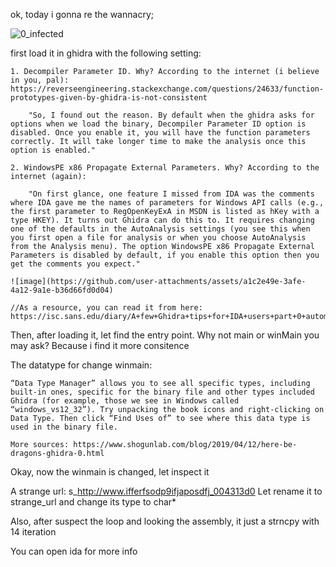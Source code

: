 ok, today i gonna re the wannacry;


![0_infected](https://github.com/user-attachments/assets/c9b9c88b-9a9a-44a2-b915-c0a47280d23e)

first load it in ghidra with the following setting:

	1. Decompiler Parameter ID. Why? According to the internet (i believe in you, pal): https://reverseengineering.stackexchange.com/questions/24633/function-prototypes-given-by-ghidra-is-not-consistent
 
		"So, I found out the reason. By default when the ghidra asks for options when we load the binary, Decompiler Parameter ID option is disabled. Once you enable it, you will have the function parameters correctly. It will take longer time to make the analysis once this option is enabled." 
  
	2. WindowsPE x86 Propagate External Parameters. Why? According to the internet (again): 
 
 		"On first glance, one feature I missed from IDA was the comments where IDA gave me the names of parameters for Windows API calls (e.g., the first parameter to RegOpenKeyExA in MSDN is listed as hKey with a type HKEY). It turns out Ghidra can do this to. It requires changing one of the defaults in the AutoAnalysis settings (you see this when you first open a file for analysis or when you choose AutoAnalysis from the Analysis menu). The option WindowsPE x86 Propagate External Parameters is disabled by default, if you enable this option then you get the comments you expect."
   
   	![image](https://github.com/user-attachments/assets/a1c2e49e-3afe-4a12-9a1e-b36d66fd0d04)
    
	//As a resource, you can read it from here: https://isc.sans.edu/diary/A+few+Ghidra+tips+for+IDA+users+part+0+automatic+comments+for+API+call+parameters/24806
 
 Then, after loading it, let find the entry point. Why not main or winMain you may ask? Because i find it more consitence

 The datatype for change winmain:
 
 	“Data Type Manager” allows you to see all specific types, including built-in ones, specific for the binary file and other types included Ghidra (for example, those we see in Windows called “windows_vs12_32”). Try unpacking the book icons and right-clicking on Data Type. Then click “Find Uses of” to see where this data type is used in the binary file. 
  
  	More sources: https://www.shogunlab.com/blog/2019/04/12/here-be-dragons-ghidra-0.html
Okay, now the winmain is changed, let inspect it

A strange url:  s_http://www.ifferfsodp9ifjaposdfj_004313d0
Let rename it to strange_url and change its type to char*

Also, after suspect the loop and looking the assembly, it just a strncpy with 14 iteration

You can open ida for more info




   
